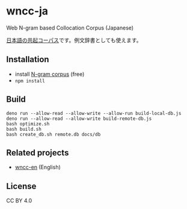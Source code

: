 # wncc-ja

Web N-gram based Collocation Corpus (Japanese)

[日本語の共起コーパス](https://marmooo.github.io/wncc-ja/)です。例文辞書としても使えます。

## Installation

- install [N-gram corpus](http://www.s-yata.jp/corpus/nwc2010/ngrams/) (free)
- `npm install`

## Build

```
deno run --allow-read --allow-write --allow-run build-local-db.js
deno run --allow-read --allow-write build-remote-db.js
bash optimize.sh
bash build.sh
bash create_db.sh remote.db docs/db
```

## Related projects

- [wncc-en](https://github.com/marmooo/wncc-en) (English)

## License

CC BY 4.0
